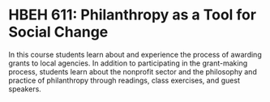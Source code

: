 # HBEH 611: Philanthropy as a Tool for Social Change

In this course students learn about and experience the process of awarding grants to local agencies. In addition to participating in the grant-making process, students learn about the nonprofit sector and the philosophy and practice of philanthropy through readings, class exercises, and guest speakers.